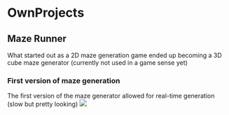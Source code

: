 # OwnProjects

## Maze Runner
What started out as a 2D maze generation game ended up becoming a 3D cube maze generator (currently not used in a game sense yet)

### First version of maze generation
The first version of the maze generator allowed for real-time generation (slow but pretty looking) 
![](https://github.com/NicklasHidesjo/OwnProjects/blob/master/Gifs/Rotating%20Cube.gif)
